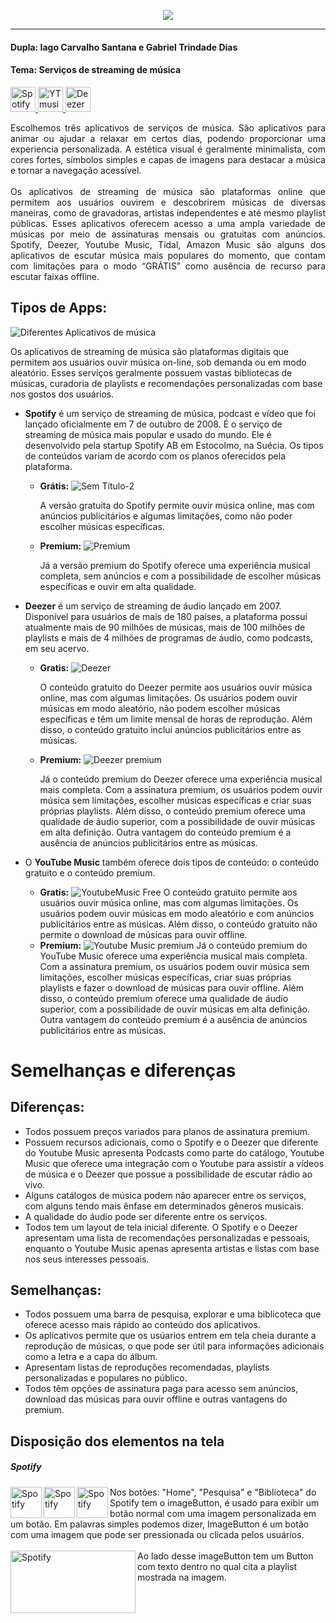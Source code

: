 
<p align="center">
 <img src= "https://user-images.githubusercontent.com/95586174/235005804-95d9a2ab-22dc-4619-af73-ea8b57d0ef92.png" />
 <hr>
</p>

#### Dupla: Iago Carvalho Santana e Gabriel Trindade Dias
#### Tema: Serviços de streaming de música<br>
<a href="https://open.spotify.com" target="_blank"> <img src="https://user-images.githubusercontent.com/95586174/235008727-6d1a6c4f-8a1e-4919-b542-1dd8b333c2d9.png" alt="Spotify" width="40" height="40"/> </a> <a href="https://music.youtube.com" target="_blank"> <img src="https://user-images.githubusercontent.com/95586174/235008364-2d1f74dc-5c12-421d-8440-d59b731c33b0.png" alt="YTmusic" width="40" height="40"/> </a><a href="https://www.deezer.com/br/" target="_blank"> <img src="https://user-images.githubusercontent.com/95586174/235009239-e1f8a0de-24c0-4f9b-b6f3-f113405b854d.png" alt="Deezer" width="40" height="40"/> </a>





<p align="justify">
  Escolhemos três aplicativos de serviços de música. São aplicativos para animar ou ajudar a relaxar em certos dias, podendo proporcionar uma experiencia personalizada. A estética visual é geralmente minimalista, com cores fortes, símbolos simples e capas de imagens para destacar a música e tornar a navegação acessível. <br><br>
  Os aplicativos de streaming de música são plataformas online que permitem aos usuários ouvirem e descobrirem músicas de diversas maneiras, como de gravadoras, artistas independentes e até mesmo playlist públicas. Esses aplicativos oferecem acesso a uma ampla variedade de músicas por meio de assinaturas mensais ou gratuitas com anúncios. Spotify, Deezer, Youtube Music, Tidal, Amazon Music são alguns dos aplicativos de escutar música mais populares do momento, que contam com limitações para o modo “GRÁTIS” como ausência de recurso para escutar faixas offline.

## Tipos de Apps: 
![Diferentes Aplicativos de música](https://user-images.githubusercontent.com/95586355/234707047-29a079c5-df3c-4d95-8bfc-cfd90027b44e.png)
</p> 
Os aplicativos de streaming de música são plataformas digitais que permitem aos usuários ouvir música on-line, sob demanda ou em modo aleatório. Esses serviços geralmente possuem vastas bibliotecas de músicas, curadoria de playlists e recomendações personalizadas com base nos gostos dos usuários. 

- **Spotify** é um serviço de streaming de música, podcast e vídeo que foi lançado oficialmente em 7 de outubro de 2008. É o serviço de streaming de música mais popular e usado do mundo. Ele é desenvolvido pela startup Spotify AB em Estocolmo, na Suécia. Os tipos de conteúdos variam de acordo com os planos oferecidos pela plataforma. <br>
  - **Grátis:**
  ![Sem Título-2](https://user-images.githubusercontent.com/95586355/234713678-cba670d1-3acc-45f6-8732-bbd4a675cead.png)
  
    A versão gratuita do Spotify permite ouvir música online, mas com anúncios publicitários e algumas limitações, como não poder escolher músicas específicas.
   - **Premium:**
   ![Premium](https://user-images.githubusercontent.com/95586355/234714397-9c732470-5320-4e29-95b0-0f52828812ae.png)
   
     Já a versão premium do Spotify oferece uma experiência musical completa, sem anúncios e com a possibilidade de escolher músicas específicas e ouvir em alta qualidade.
- **Deezer** é um serviço de streaming de áudio lançado em 2007. Disponível para usuários de mais de 180 países, a plataforma possui atualmente mais de 90 milhões de músicas, mais de 100 milhões de playlists e mais de 4 milhões de programas de áudio, como podcasts, em seu acervo.<br>

  - **Gratis:**
  ![Deezer](https://user-images.githubusercontent.com/95586355/234719739-49cc5714-841e-484c-8444-e06d363ccd89.png)

    O conteúdo gratuito do Deezer permite aos usuários ouvir música online, mas com algumas limitações. Os usuários podem ouvir músicas em modo aleatório, não podem escolher músicas específicas e têm um limite mensal de horas de reprodução. Além disso, o conteúdo gratuito inclui anúncios publicitários entre as músicas.

  - **Premium:**
![Deezer premium](https://user-images.githubusercontent.com/95586355/234721156-4e521d70-0562-410a-9ffc-54ad89fbf6c0.png)
  
    Já o conteúdo premium do Deezer oferece uma experiência musical mais completa. Com a assinatura premium, os usuários podem ouvir música sem limitações, escolher músicas específicas e criar suas próprias playlists. Além disso, o conteúdo premium oferece uma qualidade de áudio superior, com a possibilidade de ouvir músicas em alta definição. Outra vantagem do conteúdo premium é a ausência de anúncios publicitários entre as músicas.


- O **YouTube Music** também oferece dois tipos de conteúdo: o conteúdo gratuito e o conteúdo premium.
  - **Gratis:**
  ![YoutubeMusic Free](https://user-images.githubusercontent.com/95586355/234721963-3905c040-5b3d-44ad-92ee-eca35bd941e5.png)
    O conteúdo gratuito permite aos usuários ouvir música online, mas com algumas limitações. Os usuários podem ouvir músicas em modo aleatório e com anúncios publicitários entre as músicas. Além disso, o conteúdo gratuito não permite o download de músicas para ouvir offline.
  - **Premium:**
![Youtube Music premium](https://user-images.githubusercontent.com/95586355/234723381-6e0d033b-4291-419d-a11b-8d53607b72ca.png)
     Já o conteúdo premium do YouTube Music oferece uma experiência musical mais completa. Com a assinatura premium, os usuários podem ouvir música sem limitações, escolher músicas específicas, criar suas próprias playlists e fazer o download de músicas para ouvir offline. Além disso, o conteúdo premium oferece uma qualidade de áudio superior, com a possibilidade de ouvir músicas em alta definição. Outra vantagem do conteúdo premium é a ausência de anúncios publicitários entre as músicas.
 # Semelhanças e diferenças 
 
  ## Diferenças:
  - Todos possuem preços variados para planos de assinatura premium.
  - Possuem recursos adicionais, como o Spotify e o Deezer que diferente do Youtube Music apresenta Podcasts como parte do catálogo, Youtube Music que oferece uma integração com o Youtube para assistir a vídeos de música e o Deezer que possue a possibilidade de escutar rádio ao vivo.
  - Alguns catálogos de música podem não aparecer entre os serviços, com alguns tendo mais ênfase em determinados gêneros musicais.
  - A qualidade do áudio pode ser diferente entre os serviços.
  - Todos tem um layout de tela inicial diferente. O Spotify e o Deezer apresentam uma lista de recomendações personalizadas e pessoais, enquanto o Youtube Music apenas apresenta artistas e listas com base nos seus interesses pessoais.
  
   ## Semelhanças:
   - Todos possuem uma barra de pesquisa, explorar e uma biblicoteca que oferece acesso mais rápido ao conteúdo dos aplicativos.
   - Os aplicativos permite que os usúarios entrem em tela cheia durante a reprodução de músicas, o que pode ser útil para informações adicionais como a letra e a capa do álbum.
   - Apresentam listas de reproduções recomendadas, playlists personalizadas e populares no público.
   - Todos têm opções de assinatura paga para acesso sem anúncios, download das músicas para ouvir offline e outras vantagens do premium.
   ## Disposição dos elementos na tela
   ##### Spotify
<img align="left" src="https://user-images.githubusercontent.com/95586355/235125603-9c7ac279-c047-4633-84e7-3e59cb9a5787.png" alt="Spotify" width="50" height="50"/>   
<img align="left" src="https://user-images.githubusercontent.com/95586355/235128850-9a7c1b84-a17d-41cc-b4d8-491d5dfbf3a8.png" alt="Spotify" width="50" height="50"/>
<img align="left" src="https://user-images.githubusercontent.com/95586355/235158049-85f314bb-c993-4308-baf3-93a88e7ceef6.png" alt="Spotify" width="50" height="50"/>
Nos botões: "Home", "Pesquisa" e "Biblioteca" do Spotify tem o imageButton, é usado para exibir um botão normal com uma imagem personalizada em um botão. Em palavras simples podemos dizer, ImageButton é um botão com uma imagem que pode ser pressionada ou clicada pelos usuários.
<br>
<br>
<img align="left" src="https://user-images.githubusercontent.com/95586355/235160457-24892a32-5284-4517-a7fb-fb6a666a08e5.png" alt="Spotify" width="200" height="100"/>
Ao lado desse imageButton tem um Button com texto dentro no qual cita a playlist mostrada na imagem.
<br>
<br>
<br>
<br>

